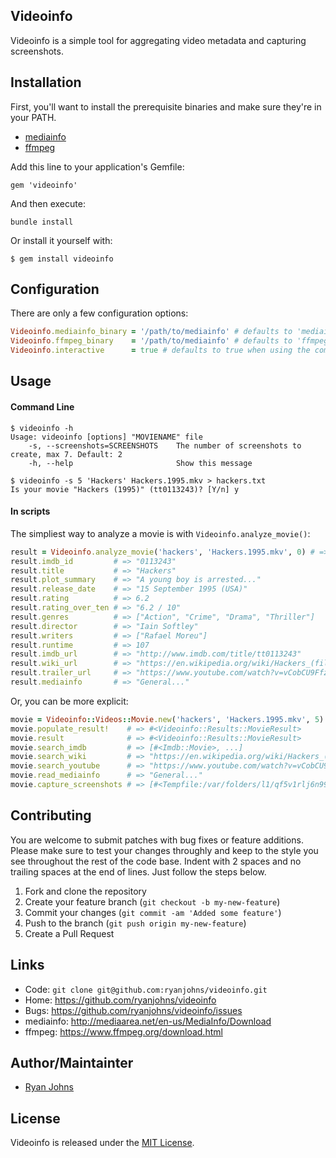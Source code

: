 ## Videoinfo

Videoinfo is a simple tool for aggregating video metadata and capturing screenshots.

## Installation

First, you'll want to install the prerequisite binaries and make sure they're in your PATH.

 * [mediainfo](http://mediaarea.net/en-us/MediaInfo/Download)
 * [ffmpeg](https://www.ffmpeg.org/download.html)

Add this line to your application's Gemfile:

    gem 'videoinfo'

And then execute:

    bundle install

Or install it yourself with:

    $ gem install videoinfo

## Configuration

There are only a few configuration options:

```ruby
Videoinfo.mediainfo_binary = '/path/to/mediainfo' # defaults to 'mediainfo'
Videoinfo.ffmpeg_binary    = '/path/to/mediainfo' # defaults to 'ffmpeg'
Videoinfo.interactive      = true # defaults to true when using the command line, false otherwise
```

## Usage

#### Command Line

```
$ videoinfo -h
Usage: videoinfo [options] "MOVIENAME" file
    -s, --screenshots=SCREENSHOTS    The number of screenshots to create, max 7. Default: 2
    -h, --help                       Show this message

$ videoinfo -s 5 'Hackers' Hackers.1995.mkv > hackers.txt
Is your movie "Hackers (1995)" (tt0113243)? [Y/n] y
```

#### In scripts

The simpliest way to analyze a movie is with `Videoinfo.analyze_movie()`:

```ruby
result = Videoinfo.analyze_movie('hackers', 'Hackers.1995.mkv', 0) # => #<Videoinfo::Results::MovieResult>
result.imdb_id         # => "0113243"
result.title           # => "Hackers"
result.plot_summary    # => "A young boy is arrested..."
result.release_date    # => "15 September 1995 (USA)"
result.rating          # => 6.2
result.rating_over_ten # => "6.2 / 10"
result.genres          # => ["Action", "Crime", "Drama", "Thriller"]
result.director        # => "Iain Softley"
result.writers         # => ["Rafael Moreu"]
result.runtime         # => 107
result.imdb_url        # => "http://www.imdb.com/title/tt0113243"
result.wiki_url        # => "https://en.wikipedia.org/wiki/Hackers_(film)"
result.trailer_url     # => "https://www.youtube.com/watch?v=vCobCU9FfzI"
result.mediainfo       # => "General..."
```

Or, you can be more explicit:

```ruby
movie = Videoinfo::Videos::Movie.new('hackers', 'Hackers.1995.mkv', 5)
movie.populate_result!    # => #<Videoinfo::Results::MovieResult>
movie.result              # => #<Videoinfo::Results::MovieResult>
movie.search_imdb         # => [#<Imdb::Movie>, ...]
movie.search_wiki         # => "https://en.wikipedia.org/wiki/Hackers_(film)"
movie.search_youtube      # => "https://www.youtube.com/watch?v=vCobCU9FfzI"
movie.read_mediainfo      # => "General..."
movie.capture_screenshots # => [#<Tempfile:/var/folders/l1/qf5v1rlj6n99n20_rhwrp_5r0000gn/T/ss_20.20140803-67537-ur85vi.png>, ...]
```

## Contributing

You are welcome to submit patches with bug fixes or feature additions. Please
make sure to test your changes throughly and keep to the style you see throughout
the rest of the code base. Indent with 2 spaces and no trailing spaces at the end
of lines. Just follow the steps below.

1. Fork and clone the repository
2. Create your feature branch (`git checkout -b my-new-feature`)
3. Commit your changes (`git commit -am 'Added some feature'`)
4. Push to the branch (`git push origin my-new-feature`)
5. Create a Pull Request

## Links

* Code: `git clone git@github.com:ryanjohns/videoinfo.git`
* Home: <https://github.com/ryanjohns/videoinfo>
* Bugs: <https://github.com/ryanjohns/videoinfo/issues>
* mediainfo: <http://mediaarea.net/en-us/MediaInfo/Download>
* ffmpeg: <https://www.ffmpeg.org/download.html>

## Author/Maintainter

 * [Ryan Johns](https://github.com/ryanjohns)

## License

Videoinfo is released under the [MIT License](http://www.opensource.org/licenses/MIT).
